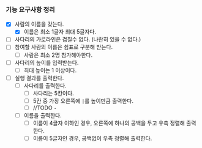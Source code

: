 ### 기능 요구사항 정리
- [x] 사람의 이름을 갖는다.
  - [x] 이름은 최소 1글자 최대 5글자다.
- [ ] 사다리의 가로라인은 겹칠수 없다. (나란히 있을 수 없다.)
- [ ] 참여할 사람의 이름은 쉼표로 구분해 받는다.
  - [ ] 사람은 최소 2명 참가해야한다.
- [ ] 사다리의 높이를 입력받는다.
  - [ ] 최대 높이는 1 이상이다.
- [ ] 실행 결과를 출력한다.
  - [ ] 사다리를 출력한다.
    - [ ] 사다리는 5칸이다.
    - [ ] 5칸 중 가장 오른쪽에 `|`를 높이만큼 출력한다.
    - [ ] //TODO `-` 
  - [ ] 이름을 출력한다.
    - [ ] 이름이 4글자 이하인 경우, 오른쪽에 하나의 공백을 두고 우측 정렬해 출력한다.
    - [ ] 이름이 5글자인 경우, 공백없이 우측 정렬해 출력한다.